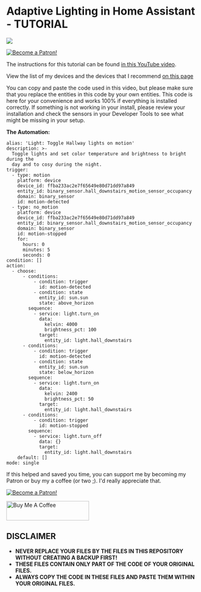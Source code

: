 # Adaptive Lighting in Home Assistant - TUTORIAL

<a href="https://youtu.be/c1cnccmgl3k" target="_blank"><img src="https://github.com/smarthomejunkie/Home-Assistant-Tutorials/blob/master/Adaptive-Lighting-In-Home-Assistant/Adaptive-Lighting-In-Home-Assistant-Tutorial-Thumb.png?raw=true"></a>

<a href="https://www.patreon.com/bePatron?u=50155158" target="_blank"><img src="https://github.com/smarthomejunkie/Home-Assistant-Tutorials/blob/master/become-a-patron.png?raw=true" alt="Become a Patron!"></a>

The instructions for this tutorial can be found [in this YouTube video](https://youtu.be/c1cnccmgl3k).

View the list of my devices and the devices that I recommend [on this page](https://github.com/smarthomejunkie/MyDevices/)

You can copy and paste the code used in this video, but please make sure that you replace the entities in this code by your own entities.
This code is here for your convenience and works 100% if everything is installed correctly. If something is not working in your install, please review your installation and check the sensors in your Developer Tools to see what might be missing in your setup.

**The Automation:**

```
alias: 'Light: Toggle Hallway lights on motion'
description: >-
  Toggle lights and set color temperature and brightness to bright during the
  day and to cosy during the night.
trigger:
  - type: motion
    platform: device
    device_id: ffba233ac2e7f65649e80d71dd97a849
    entity_id: binary_sensor.hall_downstairs_motion_sensor_occupancy
    domain: binary_sensor
    id: motion-detected
  - type: no_motion
    platform: device
    device_id: ffba233ac2e7f65649e80d71dd97a849
    entity_id: binary_sensor.hall_downstairs_motion_sensor_occupancy
    domain: binary_sensor
    id: motion-stopped
    for:
      hours: 0
      minutes: 5
      seconds: 0
condition: []
action:
  - choose:
      - conditions:
          - condition: trigger
            id: motion-detected
          - condition: state
            entity_id: sun.sun
            state: above_horizon
        sequence:
          - service: light.turn_on
            data:
              kelvin: 4000
              brightness_pct: 100
            target:
              entity_id: light.hall_downstairs
      - conditions:
          - condition: trigger
            id: motion-detected
          - condition: state
            entity_id: sun.sun
            state: below_horizon
        sequence:
          - service: light.turn_on
            data:
              kelvin: 2400
              brightness_pct: 50
            target:
              entity_id: light.hall_downstairs
      - conditions:
          - condition: trigger
            id: motion-stopped
        sequence:
          - service: light.turn_off
            data: {}
            target:
              entity_id: light.hall_downstairs
    default: []
mode: single

```



If this helped and saved you time, you can support me by becoming my Patron or buy my a coffee (or two ;). I'd really appreciate that.

<a href="https://www.patreon.com/bePatron?u=50155158" target="_blank"><img src="https://github.com/smarthomejunkie/Home-Assistant-Tutorials/blob/master/become-a-patron.png?raw=true" alt="Become a Patron!"></a>

<a href="https://www.buymeacoffee.com/smarthomejunkie" target="_blank"><img src="https://cdn.buymeacoffee.com/buttons/default-blue.png" alt="Buy Me A Coffee" height="51" width="217" ></a>

## DISCLAIMER
* **NEVER REPLACE YOUR FILES BY THE FILES IN THIS REPOSITORY WITHOUT CREATING A BACKUP FIRST!**
* **THESE FILES CONTAIN ONLY PART OF THE CODE OF YOUR ORIGINAL FILES.**
* **ALWAYS COPY THE CODE IN THESE FILES AND PASTE THEM WITHIN YOUR ORIGINAL FILES.**
